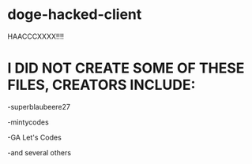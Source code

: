 # doge-hacked-client
HAACCCXXXX!!!!

# I DID NOT CREATE SOME OF THESE FILES, CREATORS INCLUDE:
-superblaubeere27

-mintycodes

-GA Let's Codes

-and several others
